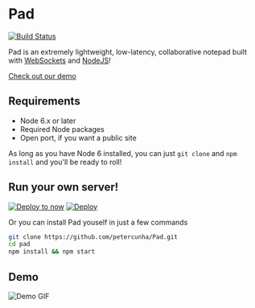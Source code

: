 # Pad 
[![Build Status](https://travis-ci.org/petercunha/Pad.svg?branch=master)](https://travis-ci.org/petercunha/Pad)

Pad is an extremely lightweight, low-latency, collaborative notepad built with [WebSockets](https://en.wikipedia.org/wiki/WebSocket) and [NodeJS](https://nodejs.org/)!

[Check out our demo](https://paperpad.now.sh)



Requirements
------------

  * Node 6.x or later
  * Required Node packages
  * Open port, if you want a public site

As long as you have Node 6 installed, you can just `git clone` and `npm install` and you'll be ready to roll!

Run your own server!
--------------------

[![Deploy to now](https://deploy.now.sh/static/button.svg)](https://deploy.now.sh/?repo=https://github.com/petercunha/Pad)
[![Deploy](https://www.herokucdn.com/deploy/button.svg)](https://heroku.com/deploy)


Or you can install Pad youself in just a few commands
```bash
git clone https://github.com/petercunha/Pad.git
cd pad
npm install && npm start
```

Demo
----

![Demo GIF](https://i.imgur.com/Q5Zolcx.gif)
